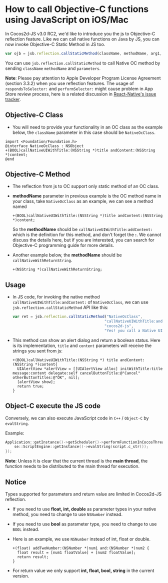 # How to call Objective-C functions using JavaScript on iOS/Mac

In Cocos2d-JS v3.0 RC2, we'd like to introduce you the js to Objective-C reflection feature. Like we can call native functions on Java by JS, you can now invoke Objective-C Static Method in JS too.

```js
var ojb = jsb.reflection.callStaticMethod(className, methodName, arg1, arg2, .....);
```

You can use `jsb.reflection.callStaticMethod` to call Native OC method by sending `className` `methodName` and `parameters`.

**Note**: Please pay attention to Apple Developer Program License Agreement (section 3.3.2) when you use reflection features. The usage of `respondsToSelector:` and `performSelector:` might cause problem in App Store review process, here is a related discussion in [React-Native's issue tracker](https://github.com/facebook/react-native/issues/12778).

## Objective-C Class

- You will need to provide your functionality in an OC class as the example below, the `className` parameter in this case should be `NativeOcClass`.

```
import <Foundation/Foundation.h>
@interface NativeOcClass : NSObject
+(BOOL)callNativeUIWithTitle:(NSString *)title andContent:(NSString *)content;
@end
```

## Objective-C Method

- The reflection from js to OC support only static method of an OC class.

- **methodName** parameter in previous example is the OC method name in your class, take `NativeOcClass` as an example, we can see a method named

  ```
  +(BOOL)callNativeUIWithTitle:(NSString *)title andContent:(NSString *)content;
  ```

  So the **methodName** should be `callNativeUIWithTitle:addContent:` which is the definition for this method, and don't forget the **:**. We cannot discuss the details here, but if you are interested, you can search for Objective-C programming guide for more details.

- Another example below, the **methodName** should be `callNativeWithReturnString`.

  ```
  +(NSString *)callNativeWithReturnString;
  ```

## Usage

- In JS code, for invoking the native method `callNativeUIWithTitle:andContent:` of `NativeOcClass`, we can use `jsb.reflection.callStaticMethod` API like this:

  ```js
  var ret = jsb.reflection.callStaticMethod("NativeOcClass",
                                           "callNativeUIWithTitle:andContent:",
                                           "cocos2d-js",
                                           "Yes! you call a Native UI from Reflection");
  ```

- This method can show an alert dialog and return a boolean status. Here is its implementation, `title` and `content` parameters will receive the strings you sent from js:

  ```
  +(BOOL)callNativeUIWithTitle:(NSString *) title andContent:(NSString *)content{
    UIAlertView *alertView = [[UIAlertView alloc] initWithTitle:title message:content delegate:self cancelButtonTitle:@"Cancel" otherButtonTitles:@"OK", nil];
    [alertView show];
    return true;
  }
  ```

## Object-C execute the JS code

Conversely, we can also execute JavaScript code in `C++` / `Object-C` by `evalString`.

Example:

```c++
Application::getInstance()->getScheduler()->performFunctionInCocosThread([=](){{
    se::ScriptEngine::getInstance()->evalString(script.c_str());
});
``` 

**Note**: Unless it is clear that the current thread is the **main thread**, the function needs to be distributed to the main thread for execution.

## Notice

Types supported for parameters and return value are limited in Cocos2d-JS reflection.

- If you need to use **float, int, double** as parameter types in your native method, you need to change to use `NSNumber` instead.
- If you need to use **bool** as parameter type, you need to change to use `BOOL` instead.
- Here is an example, we use `NSNumber` instead of int, float or double.

  ```
  +(float) addTwoNumber:(NSNumber *)num1 and:(NSNumber *)num2 {
    float result = [num1 floatValue] + [num2 floatValue];
    return result;
  }
  ```

- For return value we only support **int, float, bool, string** in the current version.
